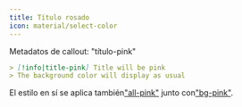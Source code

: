 ```yaml
---
title: Título rosado
icon: material/select-color
---
```


Metadatos de callout: "título-pink"

```md
> [!info|title-pink] Title will be pink
> The background color will display as usual
```

El estilo en sí se aplica también["all-pink"](../combined-styling/page-6.md)
junto con["bg-pink"](../bg-styling/page-6.md).
